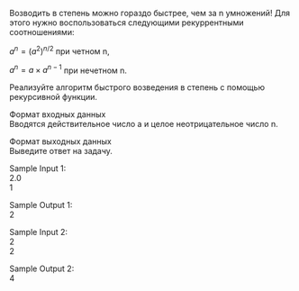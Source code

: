 Возводить в степень можно гораздо быстрее, чем за n умножений! Для этого нужно воспользоваться следующими рекуррентными соотношениями:

$a^n = (a^2)^{n/2}$  при четном n,

$a^n = a × a^{n−1}$ при нечетном n.

Реализуйте алгоритм быстрого возведения в степень с помощью рекурсивной функции.

Формат входных данных  
Вводятся действительное число a и целое неотрицательное число n.

Формат выходных данных  
Выведите ответ на задачу.

Sample Input 1:  
2.0  
1

Sample Output 1:  
2

Sample Input 2:  
2  
2

Sample Output 2:  
4
